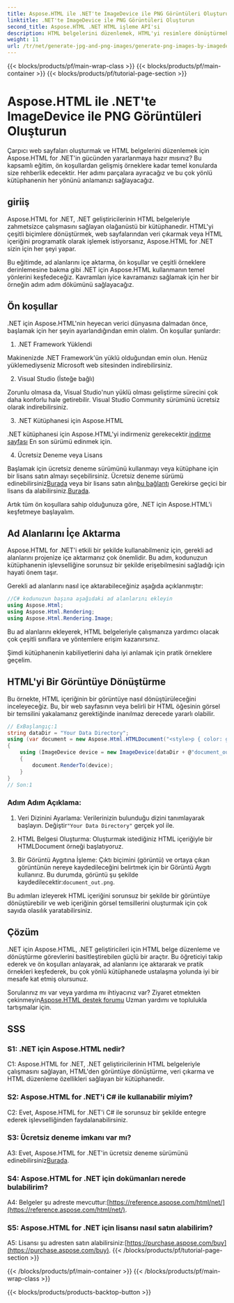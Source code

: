 ```yaml
---
title: Aspose.HTML ile .NET'te ImageDevice ile PNG Görüntüleri Oluşturun
linktitle: .NET'te ImageDevice ile PNG Görüntüleri Oluşturun
second_title: Aspose.HTML .NET HTML işleme API'si
description: HTML belgelerini düzenlemek, HTML'yi resimlere dönüştürmek ve daha fazlası için Aspose.HTML for .NET'i kullanmayı öğrenin. SSS'li adım adım eğitim.
weight: 11
url: /tr/net/generate-jpg-and-png-images/generate-png-images-by-imagedevice/
---
```


{{< blocks/products/pf/main-wrap-class >}}
{{< blocks/products/pf/main-container >}}
{{< blocks/products/pf/tutorial-page-section >}}

# Aspose.HTML ile .NET'te ImageDevice ile PNG Görüntüleri Oluşturun


Çarpıcı web sayfaları oluşturmak ve HTML belgelerini düzenlemek için Aspose.HTML for .NET'in gücünden yararlanmaya hazır mısınız? Bu kapsamlı eğitim, ön koşullardan gelişmiş örneklere kadar temel konularda size rehberlik edecektir. Her adımı parçalara ayıracağız ve bu çok yönlü kütüphanenin her yönünü anlamanızı sağlayacağız.

## giriiş

Aspose.HTML for .NET, .NET geliştiricilerinin HTML belgeleriyle zahmetsizce çalışmasını sağlayan olağanüstü bir kütüphanedir. HTML'yi çeşitli biçimlere dönüştürmek, web sayfalarından veri çıkarmak veya HTML içeriğini programatik olarak işlemek istiyorsanız, Aspose.HTML for .NET sizin için her şeyi yapar.

Bu eğitimde, ad alanlarını içe aktarma, ön koşullar ve çeşitli örneklere derinlemesine bakma gibi .NET için Aspose.HTML kullanmanın temel yönlerini keşfedeceğiz. Kavramları iyice kavramanızı sağlamak için her bir örneğin adım adım dökümünü sağlayacağız.

## Ön koşullar

.NET için Aspose.HTML'nin heyecan verici dünyasına dalmadan önce, başlamak için her şeyin ayarlandığından emin olalım. Ön koşullar şunlardır:

1. .NET Framework Yüklendi

Makinenizde .NET Framework'ün yüklü olduğundan emin olun. Henüz yüklemediyseniz Microsoft web sitesinden indirebilirsiniz.

2. Visual Studio (İsteğe bağlı)

Zorunlu olmasa da, Visual Studio'nun yüklü olması geliştirme sürecini çok daha konforlu hale getirebilir. Visual Studio Community sürümünü ücretsiz olarak indirebilirsiniz.

3. .NET Kütüphanesi için Aspose.HTML

 .NET kütüphanesi için Aspose.HTML'yi indirmeniz gerekecektir.[indirme sayfası](https://releases.aspose.com/html/net/) En son sürümü edinmek için.

4. Ücretsiz Deneme veya Lisans

 Başlamak için ücretsiz deneme sürümünü kullanmayı veya kütüphane için bir lisans satın almayı seçebilirsiniz. Ücretsiz deneme sürümü edinebilirsiniz[Burada](https://releases.aspose.com/) veya bir lisans satın alın[bu bağlantı](https://purchase.aspose.com/buy) Gerekirse geçici bir lisans da alabilirsiniz.[Burada](https://purchase.aspose.com/temporary-license/).

Artık tüm ön koşullara sahip olduğunuza göre, .NET için Aspose.HTML'i keşfetmeye başlayalım.

## Ad Alanlarını İçe Aktarma

Aspose.HTML for .NET'i etkili bir şekilde kullanabilmeniz için, gerekli ad alanlarını projenize içe aktarmanız çok önemlidir. Bu adım, kodunuzun kütüphanenin işlevselliğine sorunsuz bir şekilde erişebilmesini sağladığı için hayati önem taşır.

Gerekli ad alanlarını nasıl içe aktarabileceğiniz aşağıda açıklanmıştır:

```csharp
//C# kodunuzun başına aşağıdaki ad alanlarını ekleyin
using Aspose.Html;
using Aspose.Html.Rendering;
using Aspose.Html.Rendering.Image;
```

Bu ad alanlarını ekleyerek, HTML belgeleriyle çalışmanıza yardımcı olacak çok çeşitli sınıflara ve yöntemlere erişim kazanırsınız.

Şimdi kütüphanenin kabiliyetlerini daha iyi anlamak için pratik örneklere geçelim.

## HTML'yi Bir Görüntüye Dönüştürme

Bu örnekte, HTML içeriğinin bir görüntüye nasıl dönüştürüleceğini inceleyeceğiz. Bu, bir web sayfasının veya belirli bir HTML öğesinin görsel bir temsilini yakalamanız gerektiğinde inanılmaz derecede yararlı olabilir.

```csharp
// ExBaşlangıç:1
string dataDir = "Your Data Directory";
using (var document = new Aspose.Html.HTMLDocument("<style>p { color: green; }</style><p>my first paragraph</p>", @"c:\work\"))
{
    using (ImageDevice device = new ImageDevice(dataDir + @"document_out.png"))
    {
        document.RenderTo(device);
    }
}
// Son:1
```

### Adım Adım Açıklama:

1.  Veri Dizinini Ayarlama: Verilerinizin bulunduğu dizini tanımlayarak başlayın. Değiştir`"Your Data Directory"` gerçek yol ile.

2. HTML Belgesi Oluşturma: Oluşturmak istediğiniz HTML içeriğiyle bir HTMLDocument örneği başlatıyoruz.

3.  Bir Görüntü Aygıtına İşleme: Çıktı biçimini (görüntü) ve ortaya çıkan görüntünün nereye kaydedileceğini belirtmek için bir Görüntü Aygıtı kullanırız. Bu durumda, görüntü şu şekilde kaydedilecektir:`document_out.png`.

Bu adımları izleyerek HTML içeriğini sorunsuz bir şekilde bir görüntüye dönüştürebilir ve web içeriğinin görsel temsillerini oluşturmak için çok sayıda olasılık yaratabilirsiniz.

## Çözüm

.NET için Aspose.HTML, .NET geliştiricileri için HTML belge düzenleme ve dönüştürme görevlerini basitleştirebilen güçlü bir araçtır. Bu öğreticiyi takip ederek ve ön koşulları anlayarak, ad alanlarını içe aktararak ve pratik örnekleri keşfederek, bu çok yönlü kütüphanede ustalaşma yolunda iyi bir mesafe kat etmiş olursunuz.

 Sorularınız mı var veya yardıma mı ihtiyacınız var? Ziyaret etmekten çekinmeyin[Aspose.HTML destek forumu](https://forum.aspose.com/) Uzman yardımı ve toplulukla tartışmalar için.

## SSS

### S1: .NET için Aspose.HTML nedir?

C1: Aspose.HTML for .NET, .NET geliştiricilerinin HTML belgeleriyle çalışmasını sağlayan, HTML'den görüntüye dönüştürme, veri çıkarma ve HTML düzenleme özellikleri sağlayan bir kütüphanedir.

### S2: Aspose.HTML for .NET'i C# ile kullanabilir miyim?

C2: Evet, Aspose.HTML for .NET'i C# ile sorunsuz bir şekilde entegre ederek işlevselliğinden faydalanabilirsiniz.

### S3: Ücretsiz deneme imkanı var mı?

A3: Evet, Aspose.HTML for .NET'in ücretsiz deneme sürümünü edinebilirsiniz[Burada](https://releases.aspose.com/).

### S4: Aspose.HTML for .NET için dokümanları nerede bulabilirim?

 A4: Belgeler şu adreste mevcuttur:[https://reference.aspose.com/html/net/](https://reference.aspose.com/html/net/).

### S5: Aspose.HTML for .NET için lisansı nasıl satın alabilirim?

 A5: Lisansı şu adresten satın alabilirsiniz:[https://purchase.aspose.com/buy](https://purchase.aspose.com/buy).
{{< /blocks/products/pf/tutorial-page-section >}}

{{< /blocks/products/pf/main-container >}}
{{< /blocks/products/pf/main-wrap-class >}}

{{< blocks/products/products-backtop-button >}}
